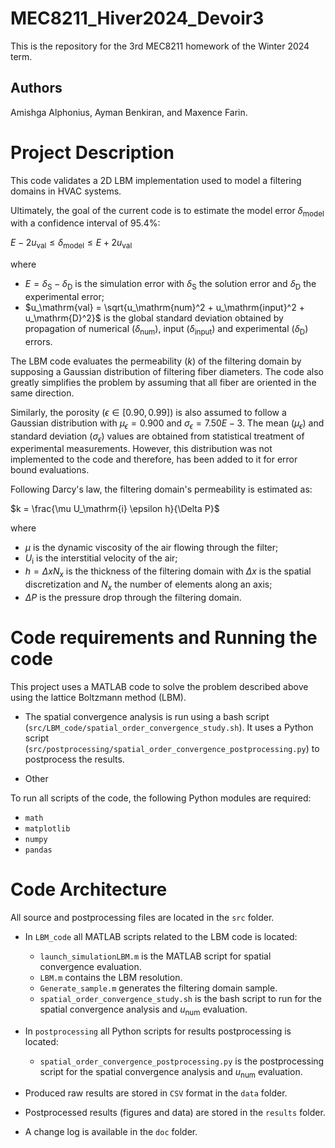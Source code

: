 # MEC8211_Hiver2024_Devoir3

This is the repository for the 3rd MEC8211 homework of the Winter 2024 term.

## Authors 

Amishga Alphonius, Ayman Benkiran, and Maxence Farin.

# Project Description

This code validates a 2D LBM implementation used to model a filtering domains in HVAC systems.

Ultimately, the goal of the current code is to estimate the model error $`\delta_{\mathrm{model}}`$ with a confidence interval of $`95.4 \%`$:

$`E - 2 u_\mathrm{val} \leq \delta_{\mathrm{model}} \leq E + 2 u_\mathrm{val}`$

where 

- $`E = \delta_{\mathrm{S}} - \delta_{\mathrm{D}}`$ is the simulation error with $`\delta_{\mathrm{S}}`$ the solution error and $`\delta_{\mathrm{D}}`$ the experimental error;
- $`u_\mathrm{val} = \sqrt{u_\mathrm{num}^2 + u_\mathrm{input}^2 + u_\mathrm{D}^2}`$ is the global standard deviation obtained by propagation of numerical ($`\delta_{\mathrm{num}}`$), input ($`\delta_{\mathrm{input}}`$) and experimental ($`\delta_{\mathrm{D}}`$) errors.

The LBM code evaluates the permeability ($`k`$) of the filtering domain by supposing a Gaussian distribution of filtering fiber diameters. The code also greatly simplifies the problem by assuming that all fiber are oriented in the same direction.

Similarly, the porosity ($`\epsilon \in [0.90, 0.99]`$) is also assumed to follow a Gaussian distribution with $`\mu_{\epsilon}=0.900`$ and $`\sigma_{\epsilon}=7.50E-3`$. The mean ($`\mu_{\epsilon}`$) and standard deviation ($`\sigma_{\epsilon}`$) values are obtained from statistical treatment of experimental measurements. However, this distribution was not implemented to the code and therefore, has been added to it for error bound evaluations.

Following Darcy's law, the filtering domain's permeability is estimated as:

$`k = \frac{\mu U_\mathrm{i} \epsilon h}{\Delta P}`$

where 

- $`\mu`$ is the dynamic viscosity of the air flowing through the filter;
- $`U_\mathrm{i}`$ is the interstitial velocity of the air;
- $`h=\Delta x N_x`$ is the thickness of the filtering domain with $`\Delta x`$ is the spatial discretization and $`N_x`$ the number of elements along an axis;
- $`\Delta P`$ is the pressure drop through the filtering domain.

# Code requirements and Running the code

This project uses a MATLAB code to solve the problem described above using the lattice Boltzmann method (LBM).

- The spatial convergence analysis is run using a bash script (`src/LBM_code/spatial_order_convergence_study.sh`). It uses a Python script (`src/postprocessing/spatial_order_convergence_postprocessing.py`) to postprocess the results.

- Other 

To run all scripts of the code, the following Python modules are required:
    
  - `math`
  - `matplotlib`
  - `numpy`
  - `pandas`

# Code Architecture

All source and postprocessing files are located in the `src` folder.

-  In `LBM_code` all MATLAB scripts related to the LBM code is located:
    - `launch_simulationLBM.m` is the MATLAB script for spatial convergence evaluation.
    - `LBM.m` contains the LBM resolution.
    - `Generate_sample.m` generates the filtering domain sample.
    - `spatial_order_convergence_study.sh` is the bash script to run for the spatial convergence analysis and $`u_\mathrm{num}`$ evaluation.
  

-  In `postprocessing` all Python scripts for results postprocessing is located:
    - `spatial_order_convergence_postprocessing.py` is the postprocessing script for the spatial convergence analysis and $`u_\mathrm{num}`$ evaluation.

- Produced raw results are stored in `CSV` format in the `data` folder.
- Postprocessed results (figures and data) are stored in the `results` folder.
- A change log is available in the `doc` folder.